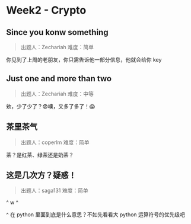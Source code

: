 # Week2 - Crypto

## Since you konw something

> 出题人：Zechariah
> 难度：简单

你见到了上周的老朋友，你只需告诉他一部分信息，他就会给你 key

## Just one and more than two

> 出题人：Zechariah
> 难度：中等

欸，少了少了？😨噢，又多了多了！😱

## 茶里茶气

> 出题人：coperlm
> 难度：简单

茶？是红茶、绿茶还是奶茶？

## 这是几次方？疑惑！

> 出题人：saga131
> 难度：简单

^ w ^

^ 在 python 里面到底是什么意思？不如先看看大 python 运算符号的优先级吧
